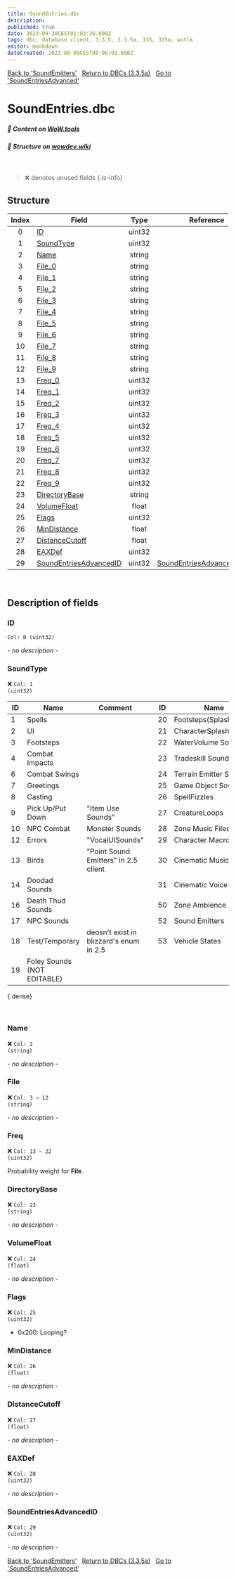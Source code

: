 ```yaml
---
title: SoundEntries.dbc
description:
published: true
date: 2023-09-30CEST01:03:36.000Z
tags: dbc, database client, 3.3.5, 3.3.5a, 335, 335a, wotlk
editor: markdown
dateCreated: 2023-08-09CEST00:06:01.000Z
---
```

<a href="https://trinitycore.info/files/DBC/335/soundemitters" class="mt-5 v-btn v-btn--depressed v-btn--flat v-btn--outlined theme--light v-size--default darkblue--text text--lighten-3"><span class="v-btn__content"><i aria-hidden="true" class="v-icon notranslate v-icon--left mdi mdi-arrow-left theme--light"></i><span>Back to 'SoundEmitters'</span></span></a>&nbsp;&nbsp;&nbsp;<a href="https://trinitycore.info/files/DBC/335/DBC" class="mt-5 v-btn v-btn--depressed v-btn--flat v-btn--outlined theme--light v-size--default darkblue--text text--lighten-3"><span class="v-btn__content"><i aria-hidden="true" class="v-icon notranslate v-icon--left mdi mdi-home-outline theme--light"></i><span>Return to DBCs (3.3.5a)</span></span></a>&nbsp;&nbsp;&nbsp;<a href="https://trinitycore.info/files/DBC/335/soundentriesadvanced" class="mt-5 v-btn v-btn--depressed v-btn--flat v-btn--outlined theme--light v-size--default darkblue--text text--lighten-3"><span class="v-btn__content"><span>Go to 'SoundEntriesAdvanced'</span><i aria-hidden="true" class="v-icon notranslate v-icon--right mdi mdi-arrow-right theme--light"></i></span></a>

# SoundEntries.dbc
##### :open_book: Content on [WoW.tools](https://wow.tools/dbc/?dbc=soundentries&build=3.3.5.12340)
##### :pencil: Structure on [wowdev.wiki](https://wowdev.wiki/DB/SoundEntries)
&nbsp;

> :x: denotes unused fields
{.is-info}


## Structure

| Index | Field | Type | Reference |
| :---: | --- | :---: | --- |
| 0 | [ID](#id) | uint32 |  |
| 1 | [SoundType](#soundtype) | uint32 |  |
| 2 | [Name](#name) | string |  |
| 3 | [File_0](#file) | string |  |
| 4 | [File_1](#file) | string |  |
| 5 | [File_2](#file) | string |  |
| 6 | [File_3](#file) | string |  |
| 7 | [File_4](#file) | string |  |
| 8 | [File_5](#file) | string |  |
| 9 | [File_6](#file) | string |  |
| 10 | [File_7](#file) | string |  |
| 11 | [File_8](#file) | string |  |
| 12 | [File_9](#file) | string |  |
| 13 | [Freq_0](#freq) | uint32 |  |
| 14 | [Freq_1](#freq) | uint32 |  |
| 15 | [Freq_2](#freq) | uint32 |  |
| 16 | [Freq_3](#freq) | uint32 |  |
| 17 | [Freq_4](#freq) | uint32 |  |
| 18 | [Freq_5](#freq) | uint32 |  |
| 19 | [Freq_6](#freq) | uint32 |  |
| 20 | [Freq_7](#freq) | uint32 |  |
| 21 | [Freq_8](#freq) | uint32 |  |
| 22 | [Freq_9](#freq) | uint32 |  |
| 23 | [DirectoryBase](#directorybase) | string |  |
| 24 | [VolumeFloat](#volumefloat) | float |  |
| 25 | [Flags](#flags) | uint32 |  |
| 26 | [MinDistance](#mindistance) | float |  |
| 27 | [DistanceCutoff](#distancecutoff) | float |  |
| 28 | [EAXDef](#eaxdef) | uint32 |  |
| 29 | [SoundEntriesAdvancedID](#soundentriesadvancedid) | uint32 | [SoundEntriesAdvanced.dbc/0](/files/DBC/335/soundentriesadvanced#id) |
&nbsp;
## Description of fields

### ID
<code>Col: 0 (uint32)</code>

*- no description -*
&nbsp;

### SoundType
:x: <code>Col: 1 (uint32)</code>

| ID | Name | Comment |  | ID | Name | Comment
|----|------|---------|--|----|------|---------
| 1 | Spells |  | | 20 | Footsteps(Splashes) |  |
| 2 | UI |  | | 21 | CharacterSplashSounds |  |
| 3 | Footsteps |  | | 22 | WaterVolume Sounds |  |
| 4 | Combat Impacts |  | | 23 | Tradeskill Sounds |  |
| 6 | Combat Swings |  | | 24 | Terrain Emitter Sounds |  |
| 7 | Greetings |  | | 25 | Game Object Sounds |  |
| 8 | Casting |  | | 26 | SpellFizzles |  |
| 9 | Pick Up/Put Down | "Item Use Sounds" | | 27 | CreatureLoops |  |
| 10 | NPC Combat | Monster Sounds | | 28 | Zone Music Files |  |
| 12 | Errors | "VocalUISounds" | | 29 | Character Macro Lines | emotes |
| 13 | Birds | "Point Sound Emitters" in 2.5 client | | 30 | Cinematic Music |  |
| 14 | Doodad Sounds |  | | 31 | Cinematic Voice |  |
| 16 | Death Thud Sounds |  | | 50 | Zone Ambience |  |
| 17 | NPC Sounds |  | | 52 | Sound Emitters |  |
| 18 | Test/Temporary | deosn't exist in blizzard's enum in 2.5 | | 53 | Vehicle States |
| 19 | Foley Sounds (NOT EDITABLE) |  |  |  |  |
{.dense}

&nbsp;

### Name
:x: <code>Col: 2 (string)</code>

*- no description -*
&nbsp;

### File
:x: <code>Col: 3 &ndash; 12 (string)</code>

*- no description -*
&nbsp;

### Freq
:x: <code>Col: 13 &ndash; 22 (uint32)</code>

Probability weight for **File**.
&nbsp;

### DirectoryBase
:x: <code>Col: 23 (string)</code>

*- no description -*
&nbsp;

### VolumeFloat
:x: <code>Col: 24 (float)</code>

*- no description -*
&nbsp;

### Flags
:x: <code>Col: 25 (uint32)</code>

* 0x200: Looping?
&nbsp;

### MinDistance
:x: <code>Col: 26 (float)</code>

*- no description -*
&nbsp;

### DistanceCutoff
:x: <code>Col: 27 (float)</code>

*- no description -*
&nbsp;

### EAXDef
:x: <code>Col: 28 (uint32)</code>

*- no description -*
&nbsp;

### SoundEntriesAdvancedID
:x: <code>Col: 29 (uint32)</code>

*- no description -*
&nbsp;

<a href="https://trinitycore.info/files/DBC/335/soundemitters" class="mt-5 v-btn v-btn--depressed v-btn--flat v-btn--outlined theme--light v-size--default darkblue--text text--lighten-3"><span class="v-btn__content"><i aria-hidden="true" class="v-icon notranslate v-icon--left mdi mdi-arrow-left theme--light"></i><span>Back to 'SoundEmitters'</span></span></a>&nbsp;&nbsp;&nbsp;<a href="https://trinitycore.info/files/DBC/335/DBC" class="mt-5 v-btn v-btn--depressed v-btn--flat v-btn--outlined theme--light v-size--default darkblue--text text--lighten-3"><span class="v-btn__content"><i aria-hidden="true" class="v-icon notranslate v-icon--left mdi mdi-home-outline theme--light"></i><span>Return to DBCs (3.3.5a)</span></span></a>&nbsp;&nbsp;&nbsp;<a href="https://trinitycore.info/files/DBC/335/soundentriesadvanced" class="mt-5 v-btn v-btn--depressed v-btn--flat v-btn--outlined theme--light v-size--default darkblue--text text--lighten-3"><span class="v-btn__content"><span>Go to 'SoundEntriesAdvanced'</span><i aria-hidden="true" class="v-icon notranslate v-icon--right mdi mdi-arrow-right theme--light"></i></span></a>
